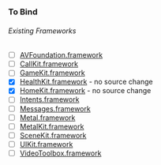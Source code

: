 ### To Bind
###### Existing Frameworks
- [ ] [AVFoundation.framework](https://github.com/xamarin/xamarin-macios/wiki/AVFoundation-iOS-Beta5)
- [ ] [CallKit.framework](https://github.com/xamarin/xamarin-macios/wiki/CallKit-iOS-Beta5)
- [ ] [GameKit.framework](https://github.com/xamarin/xamarin-macios/wiki/GameKit-iOS-Beta5)
- [X] [HealthKit.framework](https://github.com/xamarin/xamarin-macios/wiki/HealthKit-iOS-Beta5) - no source change
- [X] [HomeKit.framework](https://github.com/xamarin/xamarin-macios/wiki/HomeKit-iOS-Beta5) - no source change
- [ ] [Intents.framework](https://github.com/xamarin/xamarin-macios/wiki/Intents-iOS-Beta5)
- [ ] [Messages.framework](https://github.com/xamarin/xamarin-macios/wiki/Messages-iOS-Beta5)
- [ ] [Metal.framework](https://github.com/xamarin/xamarin-macios/wiki/Metal-iOS-Beta5)
- [ ] [MetalKit.framework](https://github.com/xamarin/xamarin-macios/wiki/MetalKit-iOS-Beta5)
- [ ] [SceneKit.framework](https://github.com/xamarin/xamarin-macios/wiki/SceneKit-iOS-Beta5)
- [ ] [UIKit.framework](https://github.com/xamarin/xamarin-macios/wiki/UIKit-iOS-Beta5)
- [ ] [VideoToolbox.framework](https://github.com/xamarin/xamarin-macios/wiki/VideoToolbox-iOS-Beta5)
